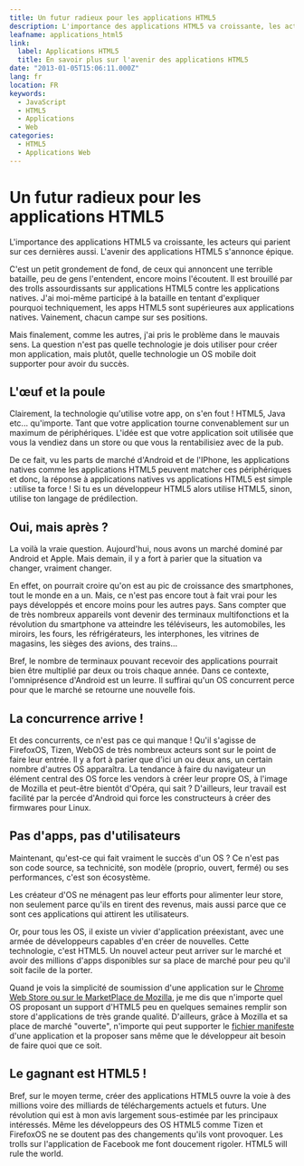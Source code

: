```yaml
---
title: Un futur radieux pour les applications HTML5
description: L'importance des applications HTML5 va croissante, les acteurs qui parient sur ces dernières aussi. L'avenir des applications HTML5 s'annonce épique.
leafname: applications_html5
link:
  label: Applications HTML5
  title: En savoir plus sur l'avenir des applications HTML5
date: "2013-01-05T15:06:11.000Z"
lang: fr
location: FR
keywords:
  - JavaScript
  - HTML5
  - Applications
  - Web
categories:
  - HTML5
  - Applications Web
---
```


# Un futur radieux pour les applications HTML5

L'importance des applications HTML5 va croissante, les acteurs qui parient sur ces dernières aussi. L'avenir des applications HTML5 s'annonce épique.

C'est un petit grondement de fond, de ceux qui annoncent une terrible bataille, peu de gens l'entendent, encore moins l'écoutent. Il est brouillé par des trolls assourdissants sur applications HTML5 contre les applications natives. J'ai moi-même participé à la bataille en tentant d'expliquer pourquoi techniquement, les apps HTML5 sont supérieures aux applications natives. Vainement, chacun campe sur ses positions.

Mais finalement, comme les autres, j'ai pris le problème dans le mauvais sens. La question n'est pas quelle technologie je dois utiliser pour créer mon application, mais plutôt, quelle technologie un OS mobile doit supporter pour avoir du succès.

## L'œuf et la poule

Clairement, la technologie qu'utilise votre app, on s'en fout ! HTML5, Java etc... qu'importe. Tant que votre application tourne convenablement sur un maximum de périphériques. L'idée est que votre application soit utilisée que vous la vendiez dans un store ou que vous la rentabilisiez avec de la pub.

De ce fait, vu les parts de marché d'Android et de l'IPhone, les applications natives comme les applications HTML5 peuvent matcher ces périphériques et donc, la réponse à applications natives vs applications HTML5 est simple : utilise ta force ! Si tu es un développeur HTML5 alors utilise HTML5, sinon, utilise ton langage de prédilection.

## Oui, mais après ?

La voilà la vraie question. Aujourd'hui, nous avons un marché dominé par Android et Apple. Mais demain, il y a fort à parier que la situation va changer, vraiment changer.

En effet, on pourrait croire qu'on est au pic de croissance des smartphones, tout le monde en a un. Mais, ce n'est pas encore tout à fait vrai pour les pays développés et encore moins pour les autres pays. Sans compter que de très nombreux appareils vont devenir des terminaux multifonctions et la révolution du smartphone va atteindre les téléviseurs, les automobiles, les miroirs, les fours, les réfrigérateurs, les interphones, les vitrines de magasins, les sièges des avions, des trains...

Bref, le nombre de terminaux pouvant recevoir des applications pourrait bien être multiplié par deux ou trois chaque année. Dans ce contexte, l'omniprésence d'Android est un leurre. Il suffirai qu'un OS concurrent perce pour que le marché se retourne une nouvelle fois.

## La concurrence arrive !

Et des concurrents, ce n'est pas ce qui manque ! Qu'il s'agisse de FirefoxOS, Tizen, WebOS de très nombreux acteurs sont sur le point de faire leur entrée. Il y a fort à parier que d'ici un ou deux ans, un certain nombre d'autres OS apparaîtra. La tendance à faire du navigateur un élément central des OS force les vendors à créer leur propre OS, à l'image de Mozilla et peut-être bientôt d'Opéra, qui sait ? D'ailleurs, leur travail est facilité par la percée d'Android qui force les constructeurs à créer des firmwares pour Linux.

## Pas d'apps, pas d'utilisateurs

Maintenant, qu'est-ce qui fait vraiment le succès d'un OS ? Ce n'est pas son code source, sa technicité, son modèle (proprio, ouvert, fermé) ou ses performances, c'est son écosystème.

Les créateur d'OS ne ménagent pas leur efforts pour alimenter leur store, non seulement parce qu'ils en tirent des revenus, mais aussi parce que ce sont ces applications qui attirent les utilisateurs.

Or, pour tous les OS, il existe un vivier d'application préexistant, avec une armée de développeurs capables d'en créer de nouvelles. Cette technologie, c'est HTML5\. Un nouvel acteur peut arriver sur le marché et avoir des millions d'apps disponibles sur sa place de marché pour peu qu'il soit facile de la porter.

Quand je vois la simplicité de soumission d'une application sur le [Chrome Web Store ou sur le MarketPlace de Mozilla](./comparatif_appstores "Lire mon billet sur les Webapps Stores"), je me dis que n'importe quel OS proposant un support d'HTML5 peu en quelques semaines remplir son store d'applications de très grande qualité. D'ailleurs, grâce à Mozilla et sa place de marché "ouverte", n'importe qui peut supporter le [fichier manifeste](https://developer.mozilla.org/en-US/docs/Archive/B2G%5FOS/Firefox%5FOS%5Fapps/Building%5Fapps%5Ffor%5FFirefox%5FOS/Manifest "Voir le format de ce fichier") d'une application et la proposer sans même que le développeur ait besoin de faire quoi que ce soit.

## Le gagnant est HTML5 !

Bref, sur le moyen terme, créer des applications HTML5 ouvre la voie à des millions voire des milliards de téléchargements actuels et futurs. Une révolution qui est à mon avis largement sous-estimée par les principaux intéressés. Même les développeurs des OS HTML5 comme Tizen et FirefoxOS ne se doutent pas des changements qu'ils vont provoquer. Les trolls sur l'application de Facebook me font doucement rigoler. HTML5 will rule the world.
